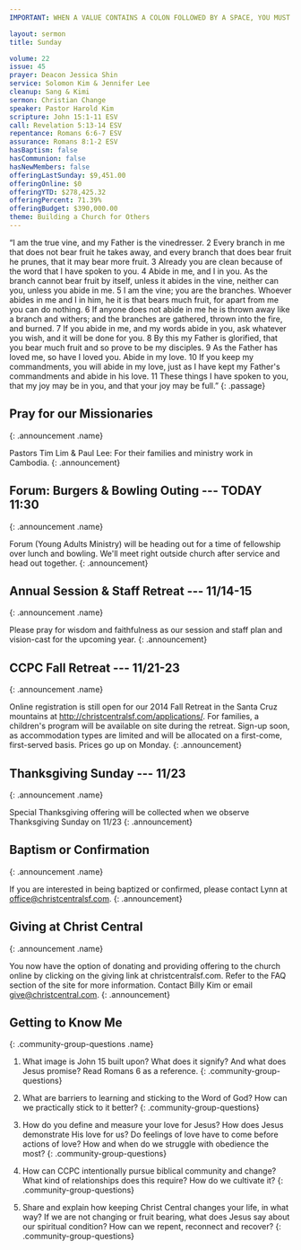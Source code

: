 ```yaml
---
IMPORTANT: WHEN A VALUE CONTAINS A COLON FOLLOWED BY A SPACE, YOU MUST USE &#58;

layout: sermon
title: Sunday

volume: 22
issue: 45
prayer: Deacon Jessica Shin
service: Solomon Kim & Jennifer Lee
cleanup: Sang & Kimi
sermon: Christian Change
speaker: Pastor Harold Kim
scripture: John 15:1-11 ESV
call: Revelation 5:13-14 ESV
repentance: Romans 6:6-7 ESV
assurance: Romans 8:1-2 ESV
hasBaptism: false
hasCommunion: false
hasNewMembers: false
offeringLastSunday: $9,451.00
offeringOnline: $0
offeringYTD: $278,425.32
offeringPercent: 71.39%
offeringBudget: $390,000.00
theme: Building a Church for Others
---
```


“I am the true vine, and my Father is the vinedresser. 2 Every branch in me that does not bear fruit he takes away, and every branch that does bear fruit he prunes, that it may bear more fruit. 3 Already you are clean because of the word that I have spoken to you. 4 Abide in me, and I in you. As the branch cannot bear fruit by itself, unless it abides in the vine, neither can you, unless you abide in me. 5 I am the vine; you are the branches. Whoever abides in me and I in him, he it is that bears much fruit, for apart from me you can do nothing. 6 If anyone does not abide in me he is thrown away like a branch and withers; and the branches are gathered, thrown into the fire, and burned. 7 If you abide in me, and my words abide in you, ask whatever you wish, and it will be done for you. 8 By this my Father is glorified, that you bear much fruit and so prove to be my disciples. 9 As the Father has loved me, so have I loved you. Abide in my love. 10 If you keep my commandments, you will abide in my love, just as I have kept my Father's commandments and abide in his love. 11 These things I have spoken to you, that my joy may be in you, and that your joy may be full.”
{: .passage}


## Pray for our Missionaries
{: .announcement .name}

Pastors Tim Lim & Paul Lee: For their families and ministry work in Cambodia.
{: .announcement}

## Forum: Burgers & Bowling Outing --- TODAY 11:30
{: .announcement .name}

Forum (Young Adults Ministry) will be heading out for a time of fellowship over lunch and bowling. We'll meet right outside church after service and head out together.
{: .announcement}

## Annual Session & Staff Retreat --- 11/14-15
{: .announcement .name}

Please pray for wisdom and faithfulness as our session and staff plan and vision-cast for the upcoming year.
{: .announcement}

## CCPC Fall Retreat --- 11/21-23
{: .announcement .name}

Online registration is still open for our 2014 Fall Retreat in the Santa Cruz mountains at http://christcentralsf.com/applications/. For families, a children's program will be available on site during the retreat. Sign-up soon, as accommodation types are limited and will be allocated on a first-come, first-served basis. Prices go up on Monday.
{: .announcement}

## Thanksgiving Sunday --- 11/23
{: .announcement .name}

Special Thanksgiving offering will be collected when we observe Thanksgiving Sunday on 11/23
{: .announcement}

## Baptism or Confirmation
{: .announcement .name}

If you are interested in being baptized or confirmed, please contact Lynn at office@christcentralsf.com.
{: .announcement}

## Giving at Christ Central
{: .announcement .name}

You now have the option of donating and providing offering to the church online by clicking on the giving link at christcentralsf.com. Refer to the FAQ section of the site for more information. Contact Billy Kim or email give@christcentral.com.
{: .announcement}




## Getting to Know Me
{: .community-group-questions .name}

1) What image is John 15 built upon? What does it signify? And what does Jesus promise? Read Romans 6 as a reference.
{: .community-group-questions}

2) What are barriers to learning and sticking to the Word of God? How can we practically stick to it better?
{: .community-group-questions}

3) How do you define and measure your love for Jesus? How does Jesus demonstrate His love for us? Do feelings of love have to come before actions of love? How and when do we struggle with obedience the most?
{: .community-group-questions}

4) How can CCPC intentionally pursue biblical community and change? What kind of relationships does this require? How do we cultivate it?
{: .community-group-questions}

5) Share and explain how keeping Christ Central changes your life, in what way? If we are not changing or fruit bearing, what does Jesus say about our spiritual condition? How can we repent, reconnect and recover?
{: .community-group-questions} 